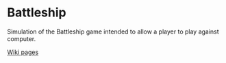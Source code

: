 # Battleship

Simulation of the Battleship game intended to allow a player to play against computer.

[Wiki pages](../../wiki/Home)
